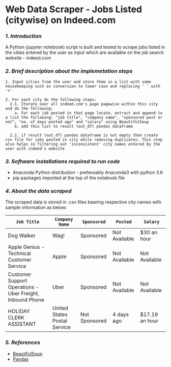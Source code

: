 ﻿# Web Data Scraper - Jobs Listed (citywise) on Indeed.com

### _1. Introduction_
A Python (jupyter notebook) script is built and tested to scrape jobs listed in the cities entered by the user as input which are available on the job search website - indeed.com

### _2. Brief description about the implemetation steps_

	1. Input cities from the user and store them in a list with some housekeeping such as conversion to lower case and replacing ' ' with '+'

	2. For each city do the following steps:
	  2.1. Iterate over all indeed.com's page pagewise within this city and do the following:
        a. For each job posted in that page locate, extract and append to a list the following: "job title", "company name", "sponsored post or not", "no. of days posted ago" and "salary" using BeautifulSoup
        b. add this list to result (out_df) pandas dataframe
        
      2.2. if result (out_df) pandas dataframe is not empty then create csv file for jobs posted in city while removing duplicates. This step also helps in filtering out 'inconsistent' city names entered by the user with indeed's website

### _3. Software installations required to run code_
 - Anaconda Python distribution - prefereably Anaconda3 with python 3.6
 - pip packages imported at the top of the notebook file
 
### _4. About the data scraped_

The scraped data is stored in .csv files bearing respective city names with sample information as below:<br>

| `Job Title`                                               | `Company Name`               | `Sponsored`   | `Posted`      | `Salary`       |
| --------------------------------------------------------- | ---------------------------- | ------------- | ------------- |--------------- |
| Dog Walker                                                | Wag!                         | Sponsored     | Not Available | $30 an hour    |
| Apple Genius - Technical Customer Service                 | Apple                        | Sponsored     | Not Available | Not Available  |
| Customer Support Operations - Uber Freight, Inbound Phone | Uber                         | Sponsored     | Not Available | Not Available  |
| HOLIDAY CLERK ASSISTANT                                   | United States Postal Service | Not Sponsored | 4 days ago    | $17.19 an hour |

### _5. References_
 - [BeautifulSoup](https://www.crummy.com/software/BeautifulSoup/bs4/doc/)
 - [Pandas](http://pandas.pydata.org/pandas-docs/stable/)